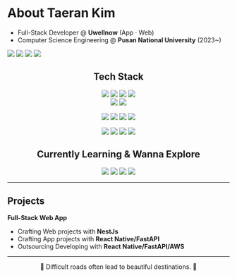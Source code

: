 # About Taeran Kim

- Full-Stack Developer @ **Uwellnow** (App · Web)
- Computer Science Engineering @ **Pusan National University** (2023~)

<a href="mailto:kimtaeran4767@gmail.com"><img src="https://img.shields.io/badge/Gmail-599106?style=flat&logo=gmail&logoColor=white" /></a>
<a href="https://www.instagram.com/8.xar"><img src="https://img.shields.io/badge/Instagram-599106?style=flat&logo=Instagram&logoColor=white"/></a>
<a href="https://latteeea.tistory.com/"><img src="https://img.shields.io/badge/Tistory-599106?style=flat&logo=tistory&logoColor=white"></a>
<a href="https://blog.naver.com/taeran4767"><img src="https://img.shields.io/badge/Naver%20Blog-599106?style=flat&logo=naver&logoColor=white"></a>

<h2 align="center">Tech Stack</h2>

<p align="center">
  <img src="https://img.shields.io/badge/TypeScript-007ACC?style=for-the-badge&logo=typescript&logoColor=white">
  <img src="https://img.shields.io/badge/React-61DBFB?style=for-the-badge&logo=react&logoColor=black">
  <img src="https://img.shields.io/badge/React_Router-CA4245?style=for-the-badge&logo=react-router&logoColor=white">
  <img src="https://img.shields.io/badge/Tailwind_CSS-38B2AC?style=for-the-badge&logo=tailwind-css&logoColor=white">
  <br>
  <img src="https://img.shields.io/badge/Kotlin-0095D5?&style=for-the-badge&logo=kotlin&logoColor=white">
  <img src="https://img.shields.io/badge/React_Native-20232A?style=for-the-badge&logo=react&logoColor=61DAFB">
</p>

<p align="center">
  <img src="https://img.shields.io/badge/Render-46E3B7?style=for-the-badge&logo=render&logoColor=white">
  <img src="https://img.shields.io/badge/FastAPI-009688?style=for-the-badge&logo=fastapi&logoColor=white">
  <img src="https://img.shields.io/badge/PostgreSQL-1D4ED8?style=for-the-badge&logo=postgresql&logoColor=white">
  <img src="https://img.shields.io/badge/Firebase-039BE5?style=for-the-badge&logo=Firebase&logoColor=white">
</p>

<p align="center">
  <img src="https://img.shields.io/badge/Expo-1C2024?style=for-the-badge&logo=expo&logoColor=white">
  <img src="https://img.shields.io/badge/Vite-646CFF?style=for-the-badge&logo=vite&logoColor=white">
  <img src="https://img.shields.io/badge/Vercel-000000?style=for-the-badge&logo=vercel&logoColor=white">
  <img src="https://img.shields.io/badge/GitHub_Actions-2088FF?style=for-the-badge&logo=github-actions&logoColor=white">
</p>

<h2 align="center">Currently Learning & Wanna Explore</h2>

<p align="center">
  <img src="https://img.shields.io/badge/Nestjs-E0234E?style=for-the-badge&logo=nestjs&logoColor=white">
  <img src="https://img.shields.io/badge/Amazon_AWS-FF9900?style=for-the-badge&logo=amazonaws&logoColor=white">
  <img src="https://img.shields.io/badge/Docker-2496ED?style=for-the-badge&logo=docker&logoColor=white">
  <img src="https://img.shields.io/badge/Spring-6DB33F?style=for-the-badge&logo=Spring&logoColor=white">
  
</p>

---

## Projects 
**Full-Stack Web App**  
- Crafting Web projects with **NestJs**
- Crafting App projects with **React Native/FastAPI**
- Outsourcing Developing with **React Native/FastAPI/AWS**

---

<p align="center">
  🌟 Difficult roads often lead to beautiful destinations. 🌟
</p>
